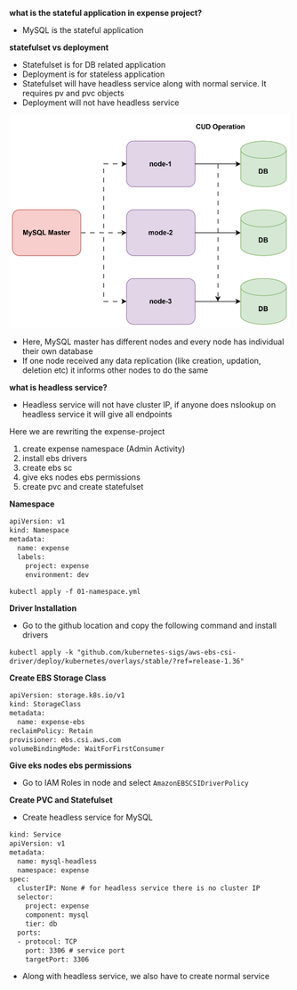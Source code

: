 **what is the stateful application in expense project?**
- MySQL is the stateful application

**statefulset vs deployment**
- Statefulset is for DB related application
- Deployment is for stateless application
- Statefulset will have headless service along with normal service. It requires pv and pvc objects
- Deployment will not have headless service 

![alt text](images/headless_service.drawio.svg)

- Here, MySQL master has different nodes and every node has individual their own database
- If one node received any data replication (like creation, updation, deletion etc) it informs other nodes to do the same

**what is headless service?**
- Headless service will not have cluster IP, if anyone does nslookup on headless service it will give all endpoints 

Here we are rewriting the expense-project 
1. create expense namespace (Admin Activity)
2. install ebs drivers 
3. create ebs sc 
4. give eks nodes ebs permissions
5. create pvc and create statefulset 

**Namespace**
```
apiVersion: v1
kind: Namespace
metadata:
  name: expense
  labels:
    project: expense
    environment: dev
```
```
kubectl apply -f 01-namespace.yml
```

**Driver Installation**
- Go to the github location and copy the following command and install drivers
```
kubectl apply -k "github.com/kubernetes-sigs/aws-ebs-csi-driver/deploy/kubernetes/overlays/stable/?ref=release-1.36"
```

**Create EBS Storage Class**
```
apiVersion: storage.k8s.io/v1
kind: StorageClass
metadata:
  name: expense-ebs
reclaimPolicy: Retain
provisioner: ebs.csi.aws.com
volumeBindingMode: WaitForFirstConsumer 
```

**Give eks nodes ebs permissions**
- Go to IAM Roles in node and select `AmazonEBSCSIDriverPolicy`

**Create PVC and Statefulset**
- Create headless service for MySQL
```
kind: Service
apiVersion: v1
metadata:
  name: mysql-headless
  namespace: expense
spec:
  clusterIP: None # for headless service there is no cluster IP
  selector:
    project: expense
    component: mysql
    tier: db
  ports:
  - protocol: TCP
    port: 3306 # service port
    targetPort: 3306
```

- Along with headless service, we also have to create normal service






